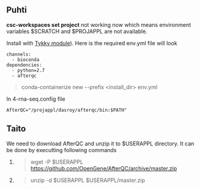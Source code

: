 ## Puhti
 **csc-workspaces set project** not working now which means environment variables $SCRATCH and $PROJAPPL are not available.  

Install with [Tykky module](https://docs.csc.fi/computing/containers/tykky/)). Here is the required env.yml file will look

    channels:
      - bioconda
    dependencies:
      - python=2.7
      - afterqc


> conda-containerize new --prefix <install_dir> env.yml  

In 4-rna-seq.config file  
   
    AfterQC="/projappl/dasroy/afterqc/bin:$PATH"  

## Taito
We need to download AfterQC and unzip it to $USERAPPL directory. It can be done by executting following commands  
   1. > wget -P $USERAPPL https://github.com/OpenGene/AfterQC/archive/master.zip
   2. > unzip -d $USERAPPL $USERAPPL/master.zip
